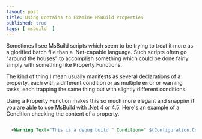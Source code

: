 ```yaml
---
layout: post
title: Using Contains to Examine MSBuild Properties
published: true 
tags: [ msbuild  ]
---
```


Sometimes I see MsBuild scripts which seem to be trying to treat it more 
as a glorified batch file than a .Net-capable language. Such scripts often go 
"around the houses" to accomplish something which could be done fairly simply with 
something like Property Functions.

The kind of thing I mean usually manifests as several declarations of a property, each 
with a different condition or as multiple error or warning tasks, each trapping the same 
thing but with slightly different conditions. 

Using a Property Function makes this so much more elegant and snappier if you are able to 
use MsBuild with .Net 4 or 4.5. Here's an example of a Condition checking the content of 
a property.

~~~xml

  <Warning Text="This is a debug build " Condition=" $(Configuration.Contains('Debug')) " />

~~~

